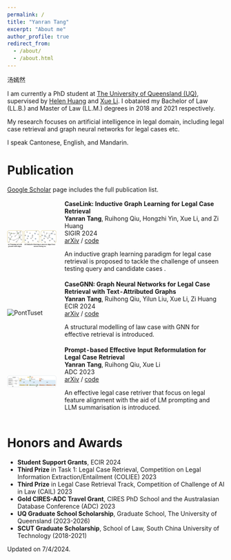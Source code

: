 ```yaml
---
permalink: /
title: "Yanran Tang"
excerpt: "About me"
author_profile: true
redirect_from: 
  - /about/
  - /about.html
---
```

汤嫣然

I am currently a PhD student at <a href="https://www.uq.edu.au" target="_blank"> The University of Queensland (UQ)</a>, supervised by <a href="http://staff.itee.uq.edu.au/huang/" target="_blank"> Helen Huang</a> and <a href="https://researchers.uq.edu.au/researcher/973" target="_blank"> Xue Li</a>. I obataied my Bachelor of Law (LL.B.) and Master of Law (LL.M.) degrees in 2018 and 2021 respectively.

My research focuses on artificial intelligence in legal domain, including legal case retrieval and graph neural networks for legal cases etc.

I speak Cantonese, English, and Mandarin.

Publication
=====
<a href="https://scholar.google.com.au/citations?user=KmR5XoQAAAAJ&hl=en" target="_blank">Google Scholar</a> page includes the full publication list.
<style>
td, th {
   border: none!important;
}
</style>

<table style="width:100%;border:0px;border-spacing:0px;border-collapse:separate;margin-right:auto;margin-left:auto;font-size:1em;"><tbody>
          <tr>
            <td style="padding:0 12px 0 0;width:25%;vertical-align:middle">
              <img src="../images/caselink.jpg" alt="PontTuset" width="200" style="border-style: none">
            </td>
            <td width="75%" valign="middle">
              <strong>CaseLink: Inductive Graph Learning for Legal Case Retrieval</strong>
              <br>
              <strong>Yanran Tang</strong>, Ruihong Qiu, Hongzhi Yin, Xue Li, and Zi Huang
              <br>
              SIGIR 2024
              <br>
              <a href="https://arxiv.org/abs/2403.17780" target="_blank">arXiv</a> /
              <a href="https://github.com/yanran-tang/CaseLink" target="_blank">code</a>
              <p></p>
              <p></p>
              <p>
                An inductive graph learning paradigm for legal case retrieval is proposed to tackle the challenge of unseen testing query and candidate cases .
              </p>
            </td>
          </tr>
          <tr>
            <td style="padding:0 12px 0 0;width:25%;vertical-align:middle">
              <img src="../images/casegnn.jpg" alt="PontTuset" width="200" style="border-style: none">
            </td>
            <td width="75%" valign="middle">
              <strong>CaseGNN: Graph Neural Networks for Legal Case Retrieval with Text-Attributed Graphs</strong>
              <br>
              <strong>Yanran Tang</strong>, Ruihong Qiu, Yilun Liu, Xue Li, Zi Huang
              <br>
              ECIR 2024
              <br>
              <a href="https://arxiv.org/abs/2312.11229" target="_blank">arXiv</a> /
              <a href="https://github.com/yanran-tang/CaseGNN" target="_blank">code</a>
              <p></p>
              <p></p>
              <p>
                A structural modelling of law case with GNN for effective retrieval is introduced.
              </p>
            </td>
          </tr>
          <tr>
            <td style="padding:0 12px 0 0;width:25%;vertical-align:middle">
              <img src="../images/PromptCase.jpg" alt="PontTuset" width="200" style="border-style: none">
            </td>
            <td width="75%" valign="middle">
              <strong>Prompt-based Effective Input Reformulation for Legal Case Retrieval</strong>
              <br>
              <strong>Yanran Tang</strong>, Ruihong Qiu, Xue Li
              <br>
              ADC 2023
              <br>
              <a href="https://arxiv.org/abs/2309.02962" target="_blank">arXiv</a> /
              <a href="https://github.com/yanran-tang/PromptCase" target="_blank">code</a>
              <p></p>
              <p></p>
              <p>
                An effective legal case retriver that focus on legal feature alignment with the aid of LM prompting and LLM summarisation is introduced.
              </p>
            </td>
          </tr>

</tbody>
</table>

Honors and Awards
=====
* **Student Support Grants**, ECIR 2024
* **Third Prize** in Task 1: Legal Case Retrieval, Competition on Legal Information Extraction/Entailment (COLIEE) 2023
* **Third Prize** in Legal Case Retrieval Track, Competition of Challenge of AI in Law (CAIL) 2023
* **Gold CIRES-ADC Travel Grant**, CIRES PhD School and the Australasian Database Conference (ADC) 2023
* **UQ Graduate School Scholarship**, Graduate School, The University of Queensland (2023-2026)
* **SCUT Graduate Scholarship**, School of Law, South China University of Technology (2018-2021)

Updated on 7/4/2024.

<a href="https://clustrmaps.com/site/19s77" style='display:none'><img src="//www.clustrmaps.com/map_v2.png?d=Tw7Q8kLeNymu7TJ95nz0DUJimmzCD4OCbzDHoJdERuY&cl=ffffff"></a>
